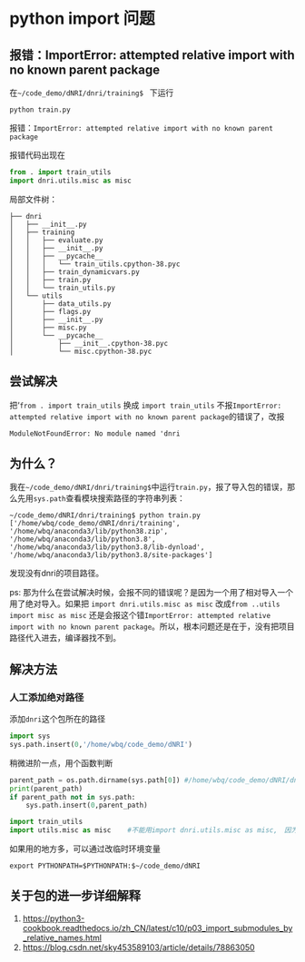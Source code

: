 # python import 问题

## 报错：ImportError: attempted relative import with no known parent package

在`~/code_demo/dNRI/dnri/training$ ` 下运行

```
python train.py
```

报错：`ImportError: attempted relative import with no known parent package`

报错代码出现在

```python
from . import train_utils
import dnri.utils.misc as misc
```

局部文件树：

```
├── dnri
│   ├── __init__.py
│   ├── training
│   │   ├── evaluate.py
│   │   ├── __init__.py
│   │   ├── __pycache__
│   │   │   └── train_utils.cpython-38.pyc
│   │   ├── train_dynamicvars.py
│   │   ├── train.py
│   │   └── train_utils.py
│   └── utils
│       ├── data_utils.py
│       ├── flags.py
│       ├── __init__.py
│       ├── misc.py
│       └── __pycache__
│           ├── __init__.cpython-38.pyc
│           └── misc.cpython-38.pyc
```

## 尝试解决

把‘`from . import train_utils` 换成 `import train_utils` 不报`ImportError: attempted relative import with no known parent package`的错误了，改报

```
ModuleNotFoundError: No module named 'dnri
```

## 为什么？

我在`~/code_demo/dNRI/dnri/training$`中运行`train.py`，报了导入包的错误，那么先用`sys.path`查看模块搜索路径的字符串列表：

```
~/code_demo/dNRI/dnri/training$ python train.py 
['/home/wbq/code_demo/dNRI/dnri/training', '/home/wbq/anaconda3/lib/python38.zip', '/home/wbq/anaconda3/lib/python3.8', '/home/wbq/anaconda3/lib/python3.8/lib-dynload', '/home/wbq/anaconda3/lib/python3.8/site-packages']
```

发现没有dnri的项目路径。

ps: 那为什么在尝试解决时候，会报不同的错误呢？是因为一个用了相对导入一个用了绝对导入。如果把 `import dnri.utils.misc as misc` 改成`from ..utils import misc as misc` 还是会报这个错`ImportError: attempted relative import with no known parent package`。所以，根本问题还是在于，没有把项目路径代入进去，编译器找不到。

## 解决方法

### 人工添加绝对路径

添加`dnri`这个包所在的路径

```python
import sys
sys.path.insert(0,'/home/wbq/code_demo/dNRI')
```

稍微进阶一点，用个函数判断

```python
parent_path = os.path.dirname(sys.path[0]) #/home/wbq/code_demo/dNRI/dnri
print(parent_path)
if parent_path not in sys.path:
    sys.path.insert(0,parent_path)

import train_utils
import utils.misc as misc    #不能用import dnri.utils.misc as misc,　因为dnri的路径在dNRI下

```

如果用的地方多，可以通过改临时环境变量

```
export PYTHONPATH=$PYTHONPATH:$~/code_demo/dNRI
```



## 关于包的进一步详细解释

1. https://python3-cookbook.readthedocs.io/zh_CN/latest/c10/p03_import_submodules_by_relative_names.html
2. https://blog.csdn.net/sky453589103/article/details/78863050





















